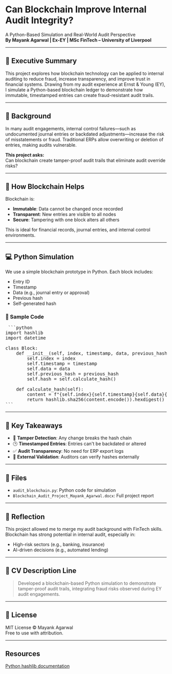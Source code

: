 # Can Blockchain Improve Internal Audit Integrity?

A Python-Based Simulation and Real-World Audit Perspective  
**By Mayank Agarwal | Ex-EY | MSc FinTech – University of Liverpool**

---

## 📌 Executive Summary

This project explores how blockchain technology can be applied to internal auditing to reduce fraud, increase transparency, and improve trust in financial systems. Drawing from my audit experience at Ernst & Young (EY), I simulate a Python-based blockchain ledger to demonstrate how immutable, timestamped entries can create fraud-resistant audit trails.

---

## 🧠 Background

In many audit engagements, internal control failures—such as undocumented journal entries or backdated adjustments—increase the risk of misstatements or fraud. Traditional ERPs allow overwriting or deletion of entries, making audits vulnerable.

**This project asks:**  
Can blockchain create tamper-proof audit trails that eliminate audit override risks?

---

## 🔗 How Blockchain Helps

Blockchain is:
- **Immutable**: Data cannot be changed once recorded
- **Transparent**: New entries are visible to all nodes
- **Secure**: Tampering with one block alters all others

This is ideal for financial records, journal entries, and internal control environments.

---

## 💻 Python Simulation

We use a simple blockchain prototype in Python. Each block includes:
- Entry ID
- Timestamp
- Data (e.g., journal entry or approval)
- Previous hash
- Self-generated hash

### 🔸 Sample Code
<pre> ```python
import hashlib
import datetime

class Block:
    def __init__(self, index, timestamp, data, previous_hash):
        self.index = index
        self.timestamp = timestamp
        self.data = data
        self.previous_hash = previous_hash
        self.hash = self.calculate_hash()

    def calculate_hash(self):
        content = f"{self.index}{self.timestamp}{self.data}{self.previous_hash}"
        return hashlib.sha256(content.encode()).hexdigest()
``` </pre>

---

## 🧾 Key Takeaways

- 🔐 **Tamper Detection**: Any change breaks the hash chain
- 🕒 **Timestamped Entries**: Entries can't be backdated or altered
- ✅ **Audit Transparency**: No need for ERP export logs
- 🤝 **External Validation**: Auditors can verify hashes externally

---

## 📁 Files

- `audit_blockchain.py`: Python code for simulation
- `Blockchain_Audit_Project_Mayank_Agarwal.docx`: Full project report

---

## 🧠 Reflection

This project allowed me to merge my audit background with FinTech skills. Blockchain has strong potential in internal audit, especially in:
- High-risk sectors (e.g., banking, insurance)
- AI-driven decisions (e.g., automated lending)

---

## 📌 CV Description Line

> Developed a blockchain-based Python simulation to demonstrate tamper-proof audit trails, integrating fraud risks observed during EY audit engagements.

---

## 📜 License

MIT License © Mayank Agarwal  
Free to use with attribution.

---

## Resources

[Python hashlib documentation](https://docs.python.org/3/library/hashlib.html)

